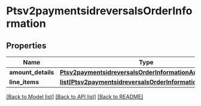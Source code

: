 # Ptsv2paymentsidreversalsOrderInformation

## Properties
Name | Type | Description | Notes
------------ | ------------- | ------------- | -------------
**amount_details** | [**Ptsv2paymentsidreversalsOrderInformationAmountDetails**](Ptsv2paymentsidreversalsOrderInformationAmountDetails.md) |  | [optional] 
**line_items** | [**list[Ptsv2paymentsidreversalsOrderInformationLineItems]**](Ptsv2paymentsidreversalsOrderInformationLineItems.md) |  | [optional] 

[[Back to Model list]](../README.md#documentation-for-models) [[Back to API list]](../README.md#documentation-for-api-endpoints) [[Back to README]](../README.md)


